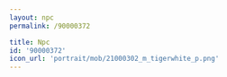 ```yaml
---
layout: npc
permalink: /90000372

title: Npc
id: '90000372'
icon_url: 'portrait/mob/21000302_m_tigerwhite_p.png'
---
```

